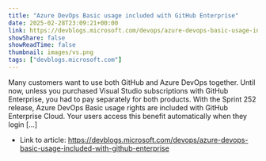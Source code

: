```yaml
---
title: "Azure DevOps Basic usage included with GitHub Enterprise"
date: 2025-02-28T23:09:21+00:00
link: https://devblogs.microsoft.com/devops/azure-devops-basic-usage-included-with-github-enterprise
showShare: false
showReadTime: false
thumbnail: images/vs.png
tags: ["devblogs.microsoft.com"]
---
```

Many customers want to use both GitHub and Azure DevOps together. Until now, unless you purchased Visual Studio subscriptions with GitHub Enterprise, you had to pay separately for both products. With the Sprint 252 release, Azure DevOps Basic usage rights are included with GitHub Enterprise Cloud. Your users access this benefit automatically when they login […]

- Link to article: https://devblogs.microsoft.com/devops/azure-devops-basic-usage-included-with-github-enterprise